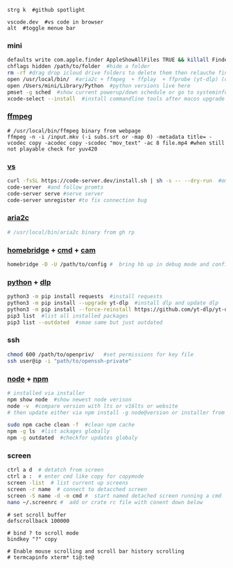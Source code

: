 ```
strg k  #github spotlight
```

```
vscode.dev  #vs code in browser
alt  #toggle menue bar
```

### mini
```bash
defaults write com.apple.finder AppleShowAllFiles TRUE && killall Finder  #show hidden files in finder
chflags hidden /path/to/folder  #hide a folder
rm -rf #drag drop icloud drive folders to delete them then relauche finder
open /usr/local/bin/  #aria2c + ffmpeg  + ffplay  + ffprobe (yt-dlp) (code-server) binaries here
open /Users/mini/Library/Python  #python versions live here
pmset -g sched  #show current powerup/down schedule or go to systeminformation app under power tab
xcode-select --install  #install commandline tools after macos upgrade
```

### [ffmpeg](https://www.ffmpeg.org/download.html)
```
# /usr/local/bin/ffmpeg binary from webpage
ffmpeg -n -i /input.mkv (-i subs.srt or -map 0) -metadata title= -vcodec copy -acodec copy -scodec "mov_text" -ac 8 file.mp4 #when still not playable check for yuv420
```

### [vs](https://github.com/coder/code-server)
```sh
curl -fsSL https://code-server.dev/install.sh | sh -s -- --dry-run  #omit dry run to install
code-server  #and follow promts
code-server serve #serve server
code-server unregister #to fix connection bug
```

### [aria2c](https://github.com/aria2/aria2)
```sh
# /usr/local/bin/aria2c binary from gh rp
```

### [homebridge](https://github.com/homebridge/homebridge) + [cmd](https://github.com/ztalbot2000/homebridge-cmd4) + [cam](https://github.com/Sunoo/homebridge-camera-ffmpeg)
```sh
homebridge -D -U /path/to/config #  bring hb up in debug mode and config path
```

### [python](https://pypi.org/project/requests/) + [dlp](https://github.com/yt-dlp/yt-dlp)
```bash
python3 -m pip install requests  #install requests
python3 -m pip install --upgrade yt-dlp  #install dlp and update dlp
python3 -m pip install --force-reinstall https://github.com/yt-dlp/yt-dlp/archive/master.tar.gz  #to install master branch
pip3 list  #list all installed packages
pip3 list --outdated  #smae same but just outdated
```

### ssh
```bash
chmod 600 /path/to/openpriv/   #set permissions for key file
ssh user@ip -i "path/to/openssh-private"
```

### [node](https://nodejs.org/) + [npm](https://docs.npmjs.com/)
```bash
# installed via installer
npm show node  #show newest node verison
node -v  #compare version with lts or v16lts or website
# then update either via npm install -g node@version or installer from nodejs.org
```
```bash
sudo npm cache clean -f  #clean npm cache
npm -g ls  #list ackages globally
npm -g outdated  #checkfor updates globaly
``` 

### screen
```sh
ctrl a d  # detatch from screen
ctrl a :  # enter cmd like copy for copymode
screen -list  # list current up screens
screen -r name  # connect to detacched screen
screen -S name -d -m cmd #  start named detached screen running a cmd
nano ~/.screenrc #  add or crate rc file with conent down below
```
```
# set scroll buffer
defscrollback 100000

# bind ? to scroll mode
bindkey "?" copy

# Enable mouse scrolling and scroll bar history scrolling
# termcapinfo xterm* ti@:te@
```
